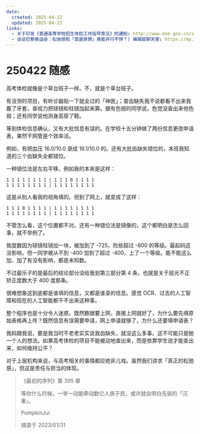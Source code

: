 ```yaml
---
date:
  created: 2025-04-22
  updated: 2025-04-23
links:
  - 关于印发《普通高等学校招生体检工作指导意见》的通知: http://www.moe.gov.cn/srcsite/A15/moe_776/s3258/200303/t20030303_79883.html
  - 谈谈巴黎奥运会：松弛感和「菜是原罪」竟能并行不悖？| 编辑部聊天室: https://mp.weixin.qq.com/s/CxX58a9d4sEC03gf2QGLyQ
---
```

# 250422 随感

高考体检就像是个草台班子一样。不，就是个草台班子。

<!-- more -->

有没测的项目，有听诊器贴一下就全过的「神医」；查齿缺失我不说都看不出来我戴了牙套，查视力把球镜和柱镜加起来算。据有色弱的同学说，色觉没查出来他色弱；还有同学说他测身高穿了鞋。

等到体检信息确认，又有大批信息有误的。在学校十五分钟做了两份信息更改申请表，果然干网管是个效率活。

例如，有把血压 16.0/10.0 录成 16.1/10.0 的。还有大批齿缺失错位的，本班我知道的三个齿缺失全都错位。

一种错位法是左右平移，例如我的本来是这样：

```plaintext
1 1 1 1 1 1 1 1 | 1 1 1 0 1 1 1 1
1 1 1 1 1 1 1 1 | 1 1 1 1 1 1 1 1
```

这是从别人看我的视角填的。但到了网上，就变成了这样：

```plaintext
1 1 1 0 1 1 1 1 | 1 1 1 1 1 1 1 1
1 1 1 1 1 1 1 1 | 1 1 1 1 1 1 1 1
```

不管怎么看，这个位置都不对。还有一种错位法是镜像的，这个都明白是怎么回事，就不举例了。

我度数因为球镜柱镜加一块，被加到了 -725，险些超过 -800 的等级。最起码这没影响，但一同学被从不到 -400 加到了超过 -400，上了一个等级。能不能这么加、加了有没有影响，都是未知数。

不过最乐子的是最后的结论部分没给我划第三部分第 4 条，也就是关于屈光不正矫正度数大于 400 度那条。

很难想象这到底都是谁填的信息，又都是谁录的信息。感觉 OCR、过去的人工智障和现在的人工智能都干不出来这种事。

整个程序也是十分令人迷惑。既然数据要上网，直接上网就好了，为什么要先填原始表格再上传？既然信息有误需要申请，网上申请就够了，为什么还要填申请表？

我妈跟我说，要是我当时不老老实实说我齿缺失，就没这么多事。这不可能只是她一个人的想法。如果高考体检的项目不能被动地查出来，而是依靠学生说才能查出来，如何维持公平？

对于上层机构来说，与高考相关的事情都应绝非儿戏。虽然我们讲求「真正的松弛感」，但这是责任与担当的体现。

> 《最初的序列》第 395 章
>
> 等你什么时候，一举一动能牵动数亿人族子民，或许就会明白先驱的「沉重」。
>
> PumpkinJui
>
> 摘录于 2023/01/31
